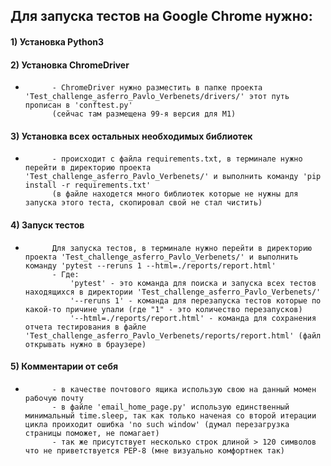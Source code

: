 ## Для запуска тестов на Google Chrome нужно:
####    1) Установка Python3

####   	2) Установка ChromeDriver
*           - ChromeDriver нужно разместить в папке проекта 'Test_challenge_asferro_Pavlo_Verbenets/drivers/' этот путь прописан в 'conftest.py'
            (сейчас там размещена 99-я версия для M1)

####    3) Установка всех остальных необходимых библиотек
*           - происходит с файла requirements.txt, в терминале нужно перейти в директорию проекта 'Test_challenge_asferro_Pavlo_Verbenets/' и выполнить команду 'pip install -r requirements.txt'
            (в файле находется много библиотек которые не нужны для запуска этого теста, скопировал свой не стал чистить)

####    4) Запуск тестов
*           Для запуска тестов, в терминале нужно перейти в директорию проекта 'Test_challenge_asferro_Pavlo_Verbenets/' и выполнить команду 'pytest --reruns 1 --html=./reports/report.html'
            - Где: 
                'pytest' - это команда для поиска и запуска всех тестов находящихся в директории 'Test_challenge_asferro_Pavlo_Verbenets/'
                '--reruns 1' - команда для перезапуска тестов которые по какой-то причине упали (где "1" - это количество перезапусков)
                '--html=./reports/report.html' - команда для сохранения отчета тестирования в файле 'Test_challenge_asferro_Pavlo_Verbenets/reports/report.html' (файл открывать нужно в браузере)

####    5) Комментарии от себя
*           - в качестве почтового ящика использую свою на данный момен рабочую почту
            - в файле 'email_home_page.py' использую единственный минимальный time.sleep, так как только наченая со второй итерации цикла проиходит ошибка 'no such window' (думал перезагрузка страницы поможет, не помагает)
            - так же присутствует несколько строк длиной > 120 символов что не приветствуется PEP-8 (мне визуально комфортнек так)
